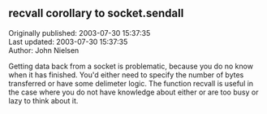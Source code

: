 ## recvall corollary  to socket.sendall  
Originally published: 2003-07-30 15:37:35  
Last updated: 2003-07-30 15:37:35  
Author: John Nielsen  
  
Getting data back from a socket is problematic, because you do no know when it has finished. You'd either need to specify the number of bytes transferred or have some delimeter logic. The function recvall is useful in the case where you do not have knowledge about either or are too busy or lazy to think about it.